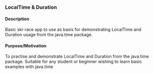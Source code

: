 ### LocalTime & Duration 

#### Description 
Basic ski-race app to use as basis for demonstrating LocalTime and Duration usage from the java.time package. 

#### Purpose/Motivation 
To practise and demonstrate LocalTime and Duration from the java.time package. 
Suitable for any student or beginner wishing to learn basic examples with java.time
